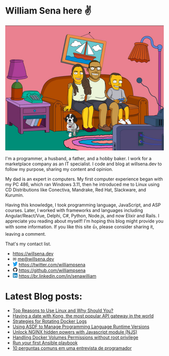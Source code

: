 # William Sena here ✌

![william sena family](/images/willsena-family.jpg)

I'm a programmer, a husband, a father, and a hobby baker. I work for a marketplace company as an IT specialist. I code and blog at willsena.dev to follow my purpose, sharing my content and opinion.

My dad is an expert in computers. My first computer experience began with my PC 486, which ran Windows 3.11, then he introduced me to Linux using CD Distributions like Conectiva, Mandrake, Red Hat, Slackware, and Kurumin.

Having this knowledge, I took programming language, JavaScript, and ASP courses. Later, I worked with frameworks and languages including Angular/React/Vue, Delphi, C#, Python, Node.js, and now Elixir and Rails.
I appreciate you reading about myself! I'm hoping this blog might provide you with some information. If you like this site 👍, please consider sharing it, leaving a comment.

That's my contact list.

* https://willsena.dev
* ✉ me@willsena.dev
* <img src="./images/twitter.svg" width="15rem" /> https://twitter.com/williampsena
* <img src="./images/github.svg" width="15rem" /> https://github.com/williampsena
* <img src="./images/linkedin.svg" width="15rem" /> https://br.linkedin.com/in/senawilliam


# Latest Blog posts:

- [Top Reasons to Use Linux and Why Should You?](https://willsena.dev/top-reasons-and-why-should-you-use-linux/)
- [Having a date with Kong, the most popular API gateway in the world](https://willsena.dev/having-a-date-with-kong-the-most-popular-api-gateway-in-the-world/)
- [Strategies for Rotating Docker Logs
](https://willsena.dev/strategies-for-rotating-docker-logs/)
- [Using ASDF to Manage Programming Language Runtime Versions](https://willsena.dev/using-asdf-to-manage-programming-language-runtime-versions/)
- [Unlock NGINX hidden powers with Javascript module (NJS)](https://willsena.dev/unlock-nginx-hidden-powers-with-javascript-module-njs/)
- [Handling Docker Volumes Permissions without root privilege](https://willsena.dev/handling-docker-volumes-permissions-without-root-privilege/)
- [Run your first Ansible playbook](https://willsena.dev/run-your-first-ansible-playbook/)
- [10 perguntas comuns em uma entrevista de programador](https://willsena.dev/10-perguntas-comuns-em-uma-entrevista-de-programador/)